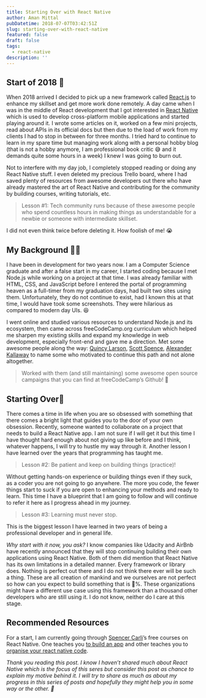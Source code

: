```yaml
---
title: Starting Over with React Native
author: Aman Mittal
pubDatetime: 2018-07-07T03:42:51Z
slug: starting-over-with-react-native
featured: false
draft: false
tags:
  - react-native
description: ''
---
```


## Start of 2018 🚀

When 2018 arrived I decided to pick up a new framework called [React.js](https://reactjs.org/) to enhance my skillset and get more work done remotely. A day came when I was in the middle of React development that I got interested in [React Native](https://facebook.github.io/react-native/) which is used to develop cross-platform mobile applications and started playing around it. I wrote some articles on it, worked on a few mini projects, read about APIs in its official docs but then due to the load of work from my clients I had to stop in between for three months. I tried hard to continue to learn in my spare time but managing work along with a personal hobby blog (that is not a hobby anymore, I am professional book critic 😅 and it demands quite some hours in a week) I knew I was going to burn out.

Not to interfere with my day job, I completely stopped reading or doing any React Native stuff. I even deleted my precious Trello board, where I had saved plenty of resources from awesome developers out there who have already mastered the art of React Native and contributing for the community by building courses, writing tutorials, etc.

> Lesson #1: Tech community runs because of these awesome people who spend countless hours in making things as understandable for a newbie or someone with intermediate skillset.

I did not even think twice before deleting it. How foolish of me! 😭

## My Background 👨‍💻

I have been in development for two years now. I am a Computer Science graduate and after a false start in my career, I started coding because I met Node.js while working on a project at that time. I was already familiar with HTML, CSS, and JavaScript before I entered the portal of programming heaven as a full-timer from my graduation days, had built two sites using them. Unfortunately, they do not continue to exist, had I known this at that time, I would have took some screenshots. They were hilarious as compared to modern day UIs. 😆

I went online and studied various resources to understand Node.js and its ecosystem, then came across freeCodeCamp.org curriculum which helped me sharpen my existing skills and expand my knowledge in web development, especially front-end and gave me a direction. Met some awesome people along the way: [Quincy Larson](https://medium.com/u/17756313f41a), [Scott Spence](https://medium.com/u/cf8522762673), [Alexander Kallaway](https://medium.com/u/c852ec9b2c3d) to name some who motivated to continue this path and not alone altogether.

> Worked with them (and still maintaining) some awesome open source campaigns that you can find at freeCodeCamp’s Github! 🚀

## Starting Over📱

There comes a time in life when you are so obsessed with something that there comes a bright light that guides you to the door of your own obsession. Recently, someone wanted to collaborate on a project that needs to build a React Native app. I am not sure if I will get it but this time I have thought hard enough about not giving up like before and I think, whatever happens, I will try to hustle my way through it. Another lesson I have learned over the years that programming has taught me.

> Lesson #2: Be patient and keep on building things (practice)!

Without getting hands-on experience or building things even if they suck, as a coder you are not going to go anywhere. The more you code, the fewer things start to suck if you are open to enhancing your methods and ready to learn. This time I have a blueprint that I am going to follow and will continue to refer it here as I progress ahead in my journey.

> Lesson #3: Learning must never stop.

This is the biggest lesson I have learned in two years of being a professional developer and in general life.

_Why start with it now, you ask?_ I know companies like Udacity and AirBnb have recently announced that they will stop continuing building their own applications using React Native. Both of them did mention that React Native has its own limitations in a detailed manner. Every framework or library does. Nothing is perfect out there and I do not think there ever will be such a thing. These are all creation of mankind and we ourselves are not perfect so how can you expect to build something that is 💯%. These organizations might have a different use case using this framework than a thousand other developers who are still using it. I do not know, neither do I care at this stage.

## Recommended Resources

For a start, I am currently going through [Spencer Carli](https://medium.com/u/1ec17560bf99)’s free courses on React Native. One teaches you [to build an app](https://learn.handlebarlabs.com/p/react-native-basics-build-a-currency-converter) and other teaches you to [organise your react native code](https://learn.handlebarlabs.com/p/how-to-set-up-a-new-react-native-project).

_Thank you reading this post. I know I haven’t shared much about React Native which is the focus of this seres but consider this post as chance to explain my motive behind it. I will try to share as much as about my progress in this series of posts and hopefully they might help you in some way or the other. 🙏_
